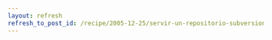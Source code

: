 ```yaml
---
layout: refresh
refresh_to_post_id: /recipe/2005-12-25/servir-un-repositorio-subversion-con-apache-2-0
---
```

